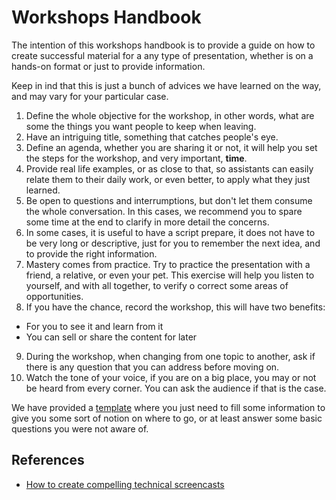 # Workshops Handbook

The intention of this workshops handbook is to provide a guide on how to create successful material for a any type of presentation, whether is on a hands-on format or just to provide information.

Keep in ind that this is just a bunch of advices we have learned on the way, and may vary for your particular case.

1. Define the whole objective for the workshop, in other words, what are some the things you want people to keep when leaving.
2. Have an intriguing title, something that catches people's eye.
3. Define an agenda, whether you are sharing it or not, it will help you set the steps for the workshop, and very important, **time**.
4. Provide real life examples, or as close to that, so assistants can easily relate them to their daily work, or even better, to apply what they just learned.
5. Be open to questions and interrumptions, but don't let them consume the whole conversation. In this cases, we recommend you to spare some time at the end to clarify in more detail the concerns.
6. In some cases, it is useful to have a script prepare, it does not have to be very long or descriptive, just for you to remember the next idea, and to provide the right information.
7. Mastery comes from practice. Try to practice the presentation with a friend, a relative, or even your pet. This exercise will help you listen to yourself, and with all together, to verify o correct some areas of opportunities.
8. If you have the chance, record the workshop, this will have two benefits:
  * For you to see it and learn from it
  * You can sell or share the content for later
9. During the workshop, when changing from one topic to another, ask if there is any question that you can address before moving on.
10. Watch the tone of your voice, if you are on a big place, you may or not be heard from every corner. You can ask the audience if that is the case.

We have provided a [template](TEMPLATE.md) where you just need to fill some information to give you some sort of notion on where to go, or at least answer some basic questions you were not aware of.


## References

- [How to create compelling technical screencasts](http://www.backbonerails.com/blog/how-to-create-compelling-technical-screencasts)
